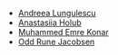 - [Andreea Lungulescu](mailto:andreea.lungulescu@zalando.de)
- [Anastasiia Holub](mailto:anastasiia.holub@zalando.de)
- [Muhammed Emre Konar](mailto:muhammed.emre.konar@zalando.de)
- [Odd Rune Jacobsen](mailto:odd.rune.jacobsen@zalando.de)
